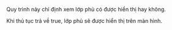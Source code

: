 Quy trình này chỉ định xem lớp phủ có được hiển thị hay không.

Khi thủ tục trả về true, lớp phủ sẽ được hiển thị trên màn hình.